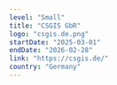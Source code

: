 ```yaml
---
level: "Small"
title: "CSGIS GbR"
logo: "csgis.de.png"
startDate: "2025-03-01"
endDate: "2026-02-28"
link: "https://csgis.de/"
country: "Germany"
---
```

